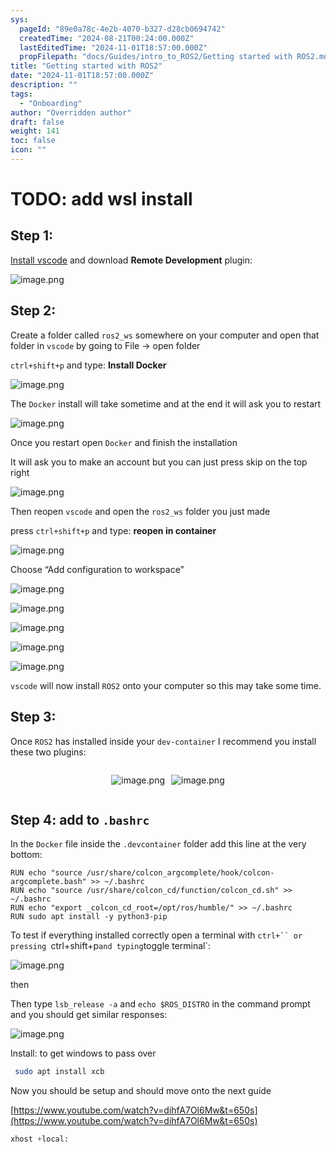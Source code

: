 ```yaml
---
sys:
  pageId: "89e0a78c-4e2b-4070-b327-d28cb0694742"
  createdTime: "2024-08-21T00:24:00.000Z"
  lastEditedTime: "2024-11-01T18:57:00.000Z"
  propFilepath: "docs/Guides/intro_to_ROS2/Getting started with ROS2.md"
title: "Getting started with ROS2"
date: "2024-11-01T18:57:00.000Z"
description: ""
tags:
  - "Onboarding"
author: "Overridden author"
draft: false
weight: 141
toc: false
icon: ""
---
```


# TODO: add wsl install

## Step 1:

[Install vscode](https://code.visualstudio.com/download) and download **Remote Development** plugin:

![image.png](https://prod-files-secure.s3.us-west-2.amazonaws.com/d518164a-d88e-44d1-a4ee-3adb3bd8bce0/efb52993-1881-4a40-b95e-6f020334f022/image.png?X-Amz-Algorithm=AWS4-HMAC-SHA256&X-Amz-Content-Sha256=UNSIGNED-PAYLOAD&X-Amz-Credential=ASIAZI2LB46642H2FXRY%2F20250318%2Fus-west-2%2Fs3%2Faws4_request&X-Amz-Date=20250318T150901Z&X-Amz-Expires=3600&X-Amz-Security-Token=IQoJb3JpZ2luX2VjEAcaCXVzLXdlc3QtMiJIMEYCIQCDVA00yGvkgovLdqvZrgFg%2BltlTsh6cA1vtYlgNx6TnQIhAJ4jvMSysFZpn3gSYc05gRs8IaD32D%2FMyla%2Fl4A0Dvl7Kv8DCGAQABoMNjM3NDIzMTgzODA1Igw%2FwSRlZ%2BW9RJZ2YbMq3AMK5gfY27SAKGN6B11HGYX2%2BzZrFfljaA2fmH6eUGinUKZwqlISiUCpDxXmFvnlun5yHGM7nUfp8cF4SC9DEl11nPe0YWrbY4AtAryH%2FQFxSSHHXDxKNx28MHsTLKvYiMOiFxz%2B%2BcepBFpep24n%2FbUpmfRZj4bl8YyAbzgJTSh%2BuOIjjNGTtuGSWJ4znYiJEMtyqzrgG4wxef5ONlSfqGkwjRl5mGI5M9Mg%2BhTN4%2B4RbUN7ENSaCk6yvyLiOUQekdIAeHtEKrx8nCe0VWLntzWP8QQgBkZbAW4B1UhIWUBWhIJLoZOwIGKqYLut1kdiS3Qsw3k5CqYuz1ubI2MKIBneGWZMwVyDwSkVwVrqrRZm4OOwb0rVdfbaaR17nfXqbSFY%2BidpjmRKxFfGp7O4kkxo5B%2FZvEaJCgnffcmpunwVdSt3QTXW5C70DUMOt7Ue7PeBzUh3KxlxYuNupOSw8JPvxJX6JA4IiYleVoyfhQe3bYZSeRWEHtVIVaN7%2FTQ%2FXncBRbUezdyxVBVfYXYCew0Rp5a%2BbcyILARMaV5J2M2LvXpJ3si9eEucQ%2BuP3jnQe4ZF6vOkHBulF%2Bx8K3D%2FI2dZjQ%2FPfVHgCvxmUJ8nL89OmZzYv2Fg1qBMUvITKDD2lOa%2BBjqkATvk3bo8RkxS4mqdTMVkd9d%2F29witkoNqcQFI1qWBaxlJt3rM1HQZPKCbDfCHqvGUniRSd1xZQQVOPNTnB88GLpFM0ju6NzV2en5wyc8JejZQse1HW7JaXRsCVxuO4m4RfDj2C72Hpqf9talgoZUBiGuuShPzA83rsd3TB1Q3e08EKVbouWqFl%2F%2F2XdrGYsmn%2BJ%2FagpwuiCGZkjXOygJWsO%2Bvr4w&X-Amz-Signature=2ec69a7987a068387057a65205b9c8ed0e71afa62351600780add6a5bdb42847&X-Amz-SignedHeaders=host&x-id=GetObject)

## Step 2:

Create a folder called `ros2_ws` somewhere on your computer and open that folder in `vscode` by going to File → open folder 

`ctrl+shift+p` and type: **Install Docker**

![image.png](https://prod-files-secure.s3.us-west-2.amazonaws.com/d518164a-d88e-44d1-a4ee-3adb3bd8bce0/2269dc0e-1cd5-47ff-bceb-c04ad9b2eab0/image.png?X-Amz-Algorithm=AWS4-HMAC-SHA256&X-Amz-Content-Sha256=UNSIGNED-PAYLOAD&X-Amz-Credential=ASIAZI2LB46642H2FXRY%2F20250318%2Fus-west-2%2Fs3%2Faws4_request&X-Amz-Date=20250318T150901Z&X-Amz-Expires=3600&X-Amz-Security-Token=IQoJb3JpZ2luX2VjEAcaCXVzLXdlc3QtMiJIMEYCIQCDVA00yGvkgovLdqvZrgFg%2BltlTsh6cA1vtYlgNx6TnQIhAJ4jvMSysFZpn3gSYc05gRs8IaD32D%2FMyla%2Fl4A0Dvl7Kv8DCGAQABoMNjM3NDIzMTgzODA1Igw%2FwSRlZ%2BW9RJZ2YbMq3AMK5gfY27SAKGN6B11HGYX2%2BzZrFfljaA2fmH6eUGinUKZwqlISiUCpDxXmFvnlun5yHGM7nUfp8cF4SC9DEl11nPe0YWrbY4AtAryH%2FQFxSSHHXDxKNx28MHsTLKvYiMOiFxz%2B%2BcepBFpep24n%2FbUpmfRZj4bl8YyAbzgJTSh%2BuOIjjNGTtuGSWJ4znYiJEMtyqzrgG4wxef5ONlSfqGkwjRl5mGI5M9Mg%2BhTN4%2B4RbUN7ENSaCk6yvyLiOUQekdIAeHtEKrx8nCe0VWLntzWP8QQgBkZbAW4B1UhIWUBWhIJLoZOwIGKqYLut1kdiS3Qsw3k5CqYuz1ubI2MKIBneGWZMwVyDwSkVwVrqrRZm4OOwb0rVdfbaaR17nfXqbSFY%2BidpjmRKxFfGp7O4kkxo5B%2FZvEaJCgnffcmpunwVdSt3QTXW5C70DUMOt7Ue7PeBzUh3KxlxYuNupOSw8JPvxJX6JA4IiYleVoyfhQe3bYZSeRWEHtVIVaN7%2FTQ%2FXncBRbUezdyxVBVfYXYCew0Rp5a%2BbcyILARMaV5J2M2LvXpJ3si9eEucQ%2BuP3jnQe4ZF6vOkHBulF%2Bx8K3D%2FI2dZjQ%2FPfVHgCvxmUJ8nL89OmZzYv2Fg1qBMUvITKDD2lOa%2BBjqkATvk3bo8RkxS4mqdTMVkd9d%2F29witkoNqcQFI1qWBaxlJt3rM1HQZPKCbDfCHqvGUniRSd1xZQQVOPNTnB88GLpFM0ju6NzV2en5wyc8JejZQse1HW7JaXRsCVxuO4m4RfDj2C72Hpqf9talgoZUBiGuuShPzA83rsd3TB1Q3e08EKVbouWqFl%2F%2F2XdrGYsmn%2BJ%2FagpwuiCGZkjXOygJWsO%2Bvr4w&X-Amz-Signature=f5ec8af13ce5d50bcbaa143244184a2a7e3fbfe8e6627713216b5dfbe53cc2c0&X-Amz-SignedHeaders=host&x-id=GetObject)

The `Docker` install will take sometime and at the end it will ask you to restart

![image.png](https://prod-files-secure.s3.us-west-2.amazonaws.com/d518164a-d88e-44d1-a4ee-3adb3bd8bce0/ed233f78-be33-4b1f-b89c-9c346c0e961e/image.png?X-Amz-Algorithm=AWS4-HMAC-SHA256&X-Amz-Content-Sha256=UNSIGNED-PAYLOAD&X-Amz-Credential=ASIAZI2LB46642H2FXRY%2F20250318%2Fus-west-2%2Fs3%2Faws4_request&X-Amz-Date=20250318T150901Z&X-Amz-Expires=3600&X-Amz-Security-Token=IQoJb3JpZ2luX2VjEAcaCXVzLXdlc3QtMiJIMEYCIQCDVA00yGvkgovLdqvZrgFg%2BltlTsh6cA1vtYlgNx6TnQIhAJ4jvMSysFZpn3gSYc05gRs8IaD32D%2FMyla%2Fl4A0Dvl7Kv8DCGAQABoMNjM3NDIzMTgzODA1Igw%2FwSRlZ%2BW9RJZ2YbMq3AMK5gfY27SAKGN6B11HGYX2%2BzZrFfljaA2fmH6eUGinUKZwqlISiUCpDxXmFvnlun5yHGM7nUfp8cF4SC9DEl11nPe0YWrbY4AtAryH%2FQFxSSHHXDxKNx28MHsTLKvYiMOiFxz%2B%2BcepBFpep24n%2FbUpmfRZj4bl8YyAbzgJTSh%2BuOIjjNGTtuGSWJ4znYiJEMtyqzrgG4wxef5ONlSfqGkwjRl5mGI5M9Mg%2BhTN4%2B4RbUN7ENSaCk6yvyLiOUQekdIAeHtEKrx8nCe0VWLntzWP8QQgBkZbAW4B1UhIWUBWhIJLoZOwIGKqYLut1kdiS3Qsw3k5CqYuz1ubI2MKIBneGWZMwVyDwSkVwVrqrRZm4OOwb0rVdfbaaR17nfXqbSFY%2BidpjmRKxFfGp7O4kkxo5B%2FZvEaJCgnffcmpunwVdSt3QTXW5C70DUMOt7Ue7PeBzUh3KxlxYuNupOSw8JPvxJX6JA4IiYleVoyfhQe3bYZSeRWEHtVIVaN7%2FTQ%2FXncBRbUezdyxVBVfYXYCew0Rp5a%2BbcyILARMaV5J2M2LvXpJ3si9eEucQ%2BuP3jnQe4ZF6vOkHBulF%2Bx8K3D%2FI2dZjQ%2FPfVHgCvxmUJ8nL89OmZzYv2Fg1qBMUvITKDD2lOa%2BBjqkATvk3bo8RkxS4mqdTMVkd9d%2F29witkoNqcQFI1qWBaxlJt3rM1HQZPKCbDfCHqvGUniRSd1xZQQVOPNTnB88GLpFM0ju6NzV2en5wyc8JejZQse1HW7JaXRsCVxuO4m4RfDj2C72Hpqf9talgoZUBiGuuShPzA83rsd3TB1Q3e08EKVbouWqFl%2F%2F2XdrGYsmn%2BJ%2FagpwuiCGZkjXOygJWsO%2Bvr4w&X-Amz-Signature=d14e41f45244e5a7b75de609ac8e6191051b42448fd451be7af4556304ea8882&X-Amz-SignedHeaders=host&x-id=GetObject)

Once you restart open `Docker` and finish the installation

It will ask you to make an account but you can just press skip on the top right

![image.png](https://prod-files-secure.s3.us-west-2.amazonaws.com/d518164a-d88e-44d1-a4ee-3adb3bd8bce0/21010ad9-1659-4fd9-9f59-9932a09b2a3d/image.png?X-Amz-Algorithm=AWS4-HMAC-SHA256&X-Amz-Content-Sha256=UNSIGNED-PAYLOAD&X-Amz-Credential=ASIAZI2LB46642H2FXRY%2F20250318%2Fus-west-2%2Fs3%2Faws4_request&X-Amz-Date=20250318T150901Z&X-Amz-Expires=3600&X-Amz-Security-Token=IQoJb3JpZ2luX2VjEAcaCXVzLXdlc3QtMiJIMEYCIQCDVA00yGvkgovLdqvZrgFg%2BltlTsh6cA1vtYlgNx6TnQIhAJ4jvMSysFZpn3gSYc05gRs8IaD32D%2FMyla%2Fl4A0Dvl7Kv8DCGAQABoMNjM3NDIzMTgzODA1Igw%2FwSRlZ%2BW9RJZ2YbMq3AMK5gfY27SAKGN6B11HGYX2%2BzZrFfljaA2fmH6eUGinUKZwqlISiUCpDxXmFvnlun5yHGM7nUfp8cF4SC9DEl11nPe0YWrbY4AtAryH%2FQFxSSHHXDxKNx28MHsTLKvYiMOiFxz%2B%2BcepBFpep24n%2FbUpmfRZj4bl8YyAbzgJTSh%2BuOIjjNGTtuGSWJ4znYiJEMtyqzrgG4wxef5ONlSfqGkwjRl5mGI5M9Mg%2BhTN4%2B4RbUN7ENSaCk6yvyLiOUQekdIAeHtEKrx8nCe0VWLntzWP8QQgBkZbAW4B1UhIWUBWhIJLoZOwIGKqYLut1kdiS3Qsw3k5CqYuz1ubI2MKIBneGWZMwVyDwSkVwVrqrRZm4OOwb0rVdfbaaR17nfXqbSFY%2BidpjmRKxFfGp7O4kkxo5B%2FZvEaJCgnffcmpunwVdSt3QTXW5C70DUMOt7Ue7PeBzUh3KxlxYuNupOSw8JPvxJX6JA4IiYleVoyfhQe3bYZSeRWEHtVIVaN7%2FTQ%2FXncBRbUezdyxVBVfYXYCew0Rp5a%2BbcyILARMaV5J2M2LvXpJ3si9eEucQ%2BuP3jnQe4ZF6vOkHBulF%2Bx8K3D%2FI2dZjQ%2FPfVHgCvxmUJ8nL89OmZzYv2Fg1qBMUvITKDD2lOa%2BBjqkATvk3bo8RkxS4mqdTMVkd9d%2F29witkoNqcQFI1qWBaxlJt3rM1HQZPKCbDfCHqvGUniRSd1xZQQVOPNTnB88GLpFM0ju6NzV2en5wyc8JejZQse1HW7JaXRsCVxuO4m4RfDj2C72Hpqf9talgoZUBiGuuShPzA83rsd3TB1Q3e08EKVbouWqFl%2F%2F2XdrGYsmn%2BJ%2FagpwuiCGZkjXOygJWsO%2Bvr4w&X-Amz-Signature=94954ced82f0a483cae0a9b99e3960c3f1b59899f2105c62da660e658176e1ff&X-Amz-SignedHeaders=host&x-id=GetObject)

Then reopen `vscode` and open the `ros2_ws` folder you just made

press `ctrl+shift+p` and type: **reopen in container**

![image.png](https://prod-files-secure.s3.us-west-2.amazonaws.com/d518164a-d88e-44d1-a4ee-3adb3bd8bce0/4e93b8c2-41ad-488c-8095-c74205196118/image.png?X-Amz-Algorithm=AWS4-HMAC-SHA256&X-Amz-Content-Sha256=UNSIGNED-PAYLOAD&X-Amz-Credential=ASIAZI2LB46642H2FXRY%2F20250318%2Fus-west-2%2Fs3%2Faws4_request&X-Amz-Date=20250318T150901Z&X-Amz-Expires=3600&X-Amz-Security-Token=IQoJb3JpZ2luX2VjEAcaCXVzLXdlc3QtMiJIMEYCIQCDVA00yGvkgovLdqvZrgFg%2BltlTsh6cA1vtYlgNx6TnQIhAJ4jvMSysFZpn3gSYc05gRs8IaD32D%2FMyla%2Fl4A0Dvl7Kv8DCGAQABoMNjM3NDIzMTgzODA1Igw%2FwSRlZ%2BW9RJZ2YbMq3AMK5gfY27SAKGN6B11HGYX2%2BzZrFfljaA2fmH6eUGinUKZwqlISiUCpDxXmFvnlun5yHGM7nUfp8cF4SC9DEl11nPe0YWrbY4AtAryH%2FQFxSSHHXDxKNx28MHsTLKvYiMOiFxz%2B%2BcepBFpep24n%2FbUpmfRZj4bl8YyAbzgJTSh%2BuOIjjNGTtuGSWJ4znYiJEMtyqzrgG4wxef5ONlSfqGkwjRl5mGI5M9Mg%2BhTN4%2B4RbUN7ENSaCk6yvyLiOUQekdIAeHtEKrx8nCe0VWLntzWP8QQgBkZbAW4B1UhIWUBWhIJLoZOwIGKqYLut1kdiS3Qsw3k5CqYuz1ubI2MKIBneGWZMwVyDwSkVwVrqrRZm4OOwb0rVdfbaaR17nfXqbSFY%2BidpjmRKxFfGp7O4kkxo5B%2FZvEaJCgnffcmpunwVdSt3QTXW5C70DUMOt7Ue7PeBzUh3KxlxYuNupOSw8JPvxJX6JA4IiYleVoyfhQe3bYZSeRWEHtVIVaN7%2FTQ%2FXncBRbUezdyxVBVfYXYCew0Rp5a%2BbcyILARMaV5J2M2LvXpJ3si9eEucQ%2BuP3jnQe4ZF6vOkHBulF%2Bx8K3D%2FI2dZjQ%2FPfVHgCvxmUJ8nL89OmZzYv2Fg1qBMUvITKDD2lOa%2BBjqkATvk3bo8RkxS4mqdTMVkd9d%2F29witkoNqcQFI1qWBaxlJt3rM1HQZPKCbDfCHqvGUniRSd1xZQQVOPNTnB88GLpFM0ju6NzV2en5wyc8JejZQse1HW7JaXRsCVxuO4m4RfDj2C72Hpqf9talgoZUBiGuuShPzA83rsd3TB1Q3e08EKVbouWqFl%2F%2F2XdrGYsmn%2BJ%2FagpwuiCGZkjXOygJWsO%2Bvr4w&X-Amz-Signature=1c616e7811e60e66f49d7907629e1d16ebe5d46f7d2559e27dc31d7120eb3295&X-Amz-SignedHeaders=host&x-id=GetObject)

Choose “Add configuration to workspace”

![image.png](https://prod-files-secure.s3.us-west-2.amazonaws.com/d518164a-d88e-44d1-a4ee-3adb3bd8bce0/9560b282-5060-4989-ba37-97e7b2c22476/image.png?X-Amz-Algorithm=AWS4-HMAC-SHA256&X-Amz-Content-Sha256=UNSIGNED-PAYLOAD&X-Amz-Credential=ASIAZI2LB46642H2FXRY%2F20250318%2Fus-west-2%2Fs3%2Faws4_request&X-Amz-Date=20250318T150901Z&X-Amz-Expires=3600&X-Amz-Security-Token=IQoJb3JpZ2luX2VjEAcaCXVzLXdlc3QtMiJIMEYCIQCDVA00yGvkgovLdqvZrgFg%2BltlTsh6cA1vtYlgNx6TnQIhAJ4jvMSysFZpn3gSYc05gRs8IaD32D%2FMyla%2Fl4A0Dvl7Kv8DCGAQABoMNjM3NDIzMTgzODA1Igw%2FwSRlZ%2BW9RJZ2YbMq3AMK5gfY27SAKGN6B11HGYX2%2BzZrFfljaA2fmH6eUGinUKZwqlISiUCpDxXmFvnlun5yHGM7nUfp8cF4SC9DEl11nPe0YWrbY4AtAryH%2FQFxSSHHXDxKNx28MHsTLKvYiMOiFxz%2B%2BcepBFpep24n%2FbUpmfRZj4bl8YyAbzgJTSh%2BuOIjjNGTtuGSWJ4znYiJEMtyqzrgG4wxef5ONlSfqGkwjRl5mGI5M9Mg%2BhTN4%2B4RbUN7ENSaCk6yvyLiOUQekdIAeHtEKrx8nCe0VWLntzWP8QQgBkZbAW4B1UhIWUBWhIJLoZOwIGKqYLut1kdiS3Qsw3k5CqYuz1ubI2MKIBneGWZMwVyDwSkVwVrqrRZm4OOwb0rVdfbaaR17nfXqbSFY%2BidpjmRKxFfGp7O4kkxo5B%2FZvEaJCgnffcmpunwVdSt3QTXW5C70DUMOt7Ue7PeBzUh3KxlxYuNupOSw8JPvxJX6JA4IiYleVoyfhQe3bYZSeRWEHtVIVaN7%2FTQ%2FXncBRbUezdyxVBVfYXYCew0Rp5a%2BbcyILARMaV5J2M2LvXpJ3si9eEucQ%2BuP3jnQe4ZF6vOkHBulF%2Bx8K3D%2FI2dZjQ%2FPfVHgCvxmUJ8nL89OmZzYv2Fg1qBMUvITKDD2lOa%2BBjqkATvk3bo8RkxS4mqdTMVkd9d%2F29witkoNqcQFI1qWBaxlJt3rM1HQZPKCbDfCHqvGUniRSd1xZQQVOPNTnB88GLpFM0ju6NzV2en5wyc8JejZQse1HW7JaXRsCVxuO4m4RfDj2C72Hpqf9talgoZUBiGuuShPzA83rsd3TB1Q3e08EKVbouWqFl%2F%2F2XdrGYsmn%2BJ%2FagpwuiCGZkjXOygJWsO%2Bvr4w&X-Amz-Signature=41d84dc61ae5e8285fe5563630aefbe914f423174874feed87d4d2be0a013549&X-Amz-SignedHeaders=host&x-id=GetObject)

![image.png](https://prod-files-secure.s3.us-west-2.amazonaws.com/d518164a-d88e-44d1-a4ee-3adb3bd8bce0/2ee63f81-886b-48e8-a553-dc6e5eac99e4/image.png?X-Amz-Algorithm=AWS4-HMAC-SHA256&X-Amz-Content-Sha256=UNSIGNED-PAYLOAD&X-Amz-Credential=ASIAZI2LB46642H2FXRY%2F20250318%2Fus-west-2%2Fs3%2Faws4_request&X-Amz-Date=20250318T150901Z&X-Amz-Expires=3600&X-Amz-Security-Token=IQoJb3JpZ2luX2VjEAcaCXVzLXdlc3QtMiJIMEYCIQCDVA00yGvkgovLdqvZrgFg%2BltlTsh6cA1vtYlgNx6TnQIhAJ4jvMSysFZpn3gSYc05gRs8IaD32D%2FMyla%2Fl4A0Dvl7Kv8DCGAQABoMNjM3NDIzMTgzODA1Igw%2FwSRlZ%2BW9RJZ2YbMq3AMK5gfY27SAKGN6B11HGYX2%2BzZrFfljaA2fmH6eUGinUKZwqlISiUCpDxXmFvnlun5yHGM7nUfp8cF4SC9DEl11nPe0YWrbY4AtAryH%2FQFxSSHHXDxKNx28MHsTLKvYiMOiFxz%2B%2BcepBFpep24n%2FbUpmfRZj4bl8YyAbzgJTSh%2BuOIjjNGTtuGSWJ4znYiJEMtyqzrgG4wxef5ONlSfqGkwjRl5mGI5M9Mg%2BhTN4%2B4RbUN7ENSaCk6yvyLiOUQekdIAeHtEKrx8nCe0VWLntzWP8QQgBkZbAW4B1UhIWUBWhIJLoZOwIGKqYLut1kdiS3Qsw3k5CqYuz1ubI2MKIBneGWZMwVyDwSkVwVrqrRZm4OOwb0rVdfbaaR17nfXqbSFY%2BidpjmRKxFfGp7O4kkxo5B%2FZvEaJCgnffcmpunwVdSt3QTXW5C70DUMOt7Ue7PeBzUh3KxlxYuNupOSw8JPvxJX6JA4IiYleVoyfhQe3bYZSeRWEHtVIVaN7%2FTQ%2FXncBRbUezdyxVBVfYXYCew0Rp5a%2BbcyILARMaV5J2M2LvXpJ3si9eEucQ%2BuP3jnQe4ZF6vOkHBulF%2Bx8K3D%2FI2dZjQ%2FPfVHgCvxmUJ8nL89OmZzYv2Fg1qBMUvITKDD2lOa%2BBjqkATvk3bo8RkxS4mqdTMVkd9d%2F29witkoNqcQFI1qWBaxlJt3rM1HQZPKCbDfCHqvGUniRSd1xZQQVOPNTnB88GLpFM0ju6NzV2en5wyc8JejZQse1HW7JaXRsCVxuO4m4RfDj2C72Hpqf9talgoZUBiGuuShPzA83rsd3TB1Q3e08EKVbouWqFl%2F%2F2XdrGYsmn%2BJ%2FagpwuiCGZkjXOygJWsO%2Bvr4w&X-Amz-Signature=6c6396f14d9d1972326f1ba4cabe8768ba281d6dd9723c88dc28104e3912c442&X-Amz-SignedHeaders=host&x-id=GetObject)

![image.png](https://prod-files-secure.s3.us-west-2.amazonaws.com/d518164a-d88e-44d1-a4ee-3adb3bd8bce0/ae1580b2-b048-407e-aed9-b584224a7a04/image.png?X-Amz-Algorithm=AWS4-HMAC-SHA256&X-Amz-Content-Sha256=UNSIGNED-PAYLOAD&X-Amz-Credential=ASIAZI2LB46642H2FXRY%2F20250318%2Fus-west-2%2Fs3%2Faws4_request&X-Amz-Date=20250318T150901Z&X-Amz-Expires=3600&X-Amz-Security-Token=IQoJb3JpZ2luX2VjEAcaCXVzLXdlc3QtMiJIMEYCIQCDVA00yGvkgovLdqvZrgFg%2BltlTsh6cA1vtYlgNx6TnQIhAJ4jvMSysFZpn3gSYc05gRs8IaD32D%2FMyla%2Fl4A0Dvl7Kv8DCGAQABoMNjM3NDIzMTgzODA1Igw%2FwSRlZ%2BW9RJZ2YbMq3AMK5gfY27SAKGN6B11HGYX2%2BzZrFfljaA2fmH6eUGinUKZwqlISiUCpDxXmFvnlun5yHGM7nUfp8cF4SC9DEl11nPe0YWrbY4AtAryH%2FQFxSSHHXDxKNx28MHsTLKvYiMOiFxz%2B%2BcepBFpep24n%2FbUpmfRZj4bl8YyAbzgJTSh%2BuOIjjNGTtuGSWJ4znYiJEMtyqzrgG4wxef5ONlSfqGkwjRl5mGI5M9Mg%2BhTN4%2B4RbUN7ENSaCk6yvyLiOUQekdIAeHtEKrx8nCe0VWLntzWP8QQgBkZbAW4B1UhIWUBWhIJLoZOwIGKqYLut1kdiS3Qsw3k5CqYuz1ubI2MKIBneGWZMwVyDwSkVwVrqrRZm4OOwb0rVdfbaaR17nfXqbSFY%2BidpjmRKxFfGp7O4kkxo5B%2FZvEaJCgnffcmpunwVdSt3QTXW5C70DUMOt7Ue7PeBzUh3KxlxYuNupOSw8JPvxJX6JA4IiYleVoyfhQe3bYZSeRWEHtVIVaN7%2FTQ%2FXncBRbUezdyxVBVfYXYCew0Rp5a%2BbcyILARMaV5J2M2LvXpJ3si9eEucQ%2BuP3jnQe4ZF6vOkHBulF%2Bx8K3D%2FI2dZjQ%2FPfVHgCvxmUJ8nL89OmZzYv2Fg1qBMUvITKDD2lOa%2BBjqkATvk3bo8RkxS4mqdTMVkd9d%2F29witkoNqcQFI1qWBaxlJt3rM1HQZPKCbDfCHqvGUniRSd1xZQQVOPNTnB88GLpFM0ju6NzV2en5wyc8JejZQse1HW7JaXRsCVxuO4m4RfDj2C72Hpqf9talgoZUBiGuuShPzA83rsd3TB1Q3e08EKVbouWqFl%2F%2F2XdrGYsmn%2BJ%2FagpwuiCGZkjXOygJWsO%2Bvr4w&X-Amz-Signature=daa54ffa1b81385f433b6f758839943e291dfab86ccf4cdebd4ea957aa6ccb78&X-Amz-SignedHeaders=host&x-id=GetObject)

![image.png](https://prod-files-secure.s3.us-west-2.amazonaws.com/d518164a-d88e-44d1-a4ee-3adb3bd8bce0/53255b28-f75e-430f-b9e3-c0ac8577e42b/image.png?X-Amz-Algorithm=AWS4-HMAC-SHA256&X-Amz-Content-Sha256=UNSIGNED-PAYLOAD&X-Amz-Credential=ASIAZI2LB46642H2FXRY%2F20250318%2Fus-west-2%2Fs3%2Faws4_request&X-Amz-Date=20250318T150901Z&X-Amz-Expires=3600&X-Amz-Security-Token=IQoJb3JpZ2luX2VjEAcaCXVzLXdlc3QtMiJIMEYCIQCDVA00yGvkgovLdqvZrgFg%2BltlTsh6cA1vtYlgNx6TnQIhAJ4jvMSysFZpn3gSYc05gRs8IaD32D%2FMyla%2Fl4A0Dvl7Kv8DCGAQABoMNjM3NDIzMTgzODA1Igw%2FwSRlZ%2BW9RJZ2YbMq3AMK5gfY27SAKGN6B11HGYX2%2BzZrFfljaA2fmH6eUGinUKZwqlISiUCpDxXmFvnlun5yHGM7nUfp8cF4SC9DEl11nPe0YWrbY4AtAryH%2FQFxSSHHXDxKNx28MHsTLKvYiMOiFxz%2B%2BcepBFpep24n%2FbUpmfRZj4bl8YyAbzgJTSh%2BuOIjjNGTtuGSWJ4znYiJEMtyqzrgG4wxef5ONlSfqGkwjRl5mGI5M9Mg%2BhTN4%2B4RbUN7ENSaCk6yvyLiOUQekdIAeHtEKrx8nCe0VWLntzWP8QQgBkZbAW4B1UhIWUBWhIJLoZOwIGKqYLut1kdiS3Qsw3k5CqYuz1ubI2MKIBneGWZMwVyDwSkVwVrqrRZm4OOwb0rVdfbaaR17nfXqbSFY%2BidpjmRKxFfGp7O4kkxo5B%2FZvEaJCgnffcmpunwVdSt3QTXW5C70DUMOt7Ue7PeBzUh3KxlxYuNupOSw8JPvxJX6JA4IiYleVoyfhQe3bYZSeRWEHtVIVaN7%2FTQ%2FXncBRbUezdyxVBVfYXYCew0Rp5a%2BbcyILARMaV5J2M2LvXpJ3si9eEucQ%2BuP3jnQe4ZF6vOkHBulF%2Bx8K3D%2FI2dZjQ%2FPfVHgCvxmUJ8nL89OmZzYv2Fg1qBMUvITKDD2lOa%2BBjqkATvk3bo8RkxS4mqdTMVkd9d%2F29witkoNqcQFI1qWBaxlJt3rM1HQZPKCbDfCHqvGUniRSd1xZQQVOPNTnB88GLpFM0ju6NzV2en5wyc8JejZQse1HW7JaXRsCVxuO4m4RfDj2C72Hpqf9talgoZUBiGuuShPzA83rsd3TB1Q3e08EKVbouWqFl%2F%2F2XdrGYsmn%2BJ%2FagpwuiCGZkjXOygJWsO%2Bvr4w&X-Amz-Signature=2c04548c152ad25c7a230c40e53daea03908f18cb36e1f6a0a0e7db127c1bfad&X-Amz-SignedHeaders=host&x-id=GetObject)

![image.png](https://prod-files-secure.s3.us-west-2.amazonaws.com/d518164a-d88e-44d1-a4ee-3adb3bd8bce0/7c562767-5af9-4ffb-97d1-327bcdf4ee00/image.png?X-Amz-Algorithm=AWS4-HMAC-SHA256&X-Amz-Content-Sha256=UNSIGNED-PAYLOAD&X-Amz-Credential=ASIAZI2LB46642H2FXRY%2F20250318%2Fus-west-2%2Fs3%2Faws4_request&X-Amz-Date=20250318T150901Z&X-Amz-Expires=3600&X-Amz-Security-Token=IQoJb3JpZ2luX2VjEAcaCXVzLXdlc3QtMiJIMEYCIQCDVA00yGvkgovLdqvZrgFg%2BltlTsh6cA1vtYlgNx6TnQIhAJ4jvMSysFZpn3gSYc05gRs8IaD32D%2FMyla%2Fl4A0Dvl7Kv8DCGAQABoMNjM3NDIzMTgzODA1Igw%2FwSRlZ%2BW9RJZ2YbMq3AMK5gfY27SAKGN6B11HGYX2%2BzZrFfljaA2fmH6eUGinUKZwqlISiUCpDxXmFvnlun5yHGM7nUfp8cF4SC9DEl11nPe0YWrbY4AtAryH%2FQFxSSHHXDxKNx28MHsTLKvYiMOiFxz%2B%2BcepBFpep24n%2FbUpmfRZj4bl8YyAbzgJTSh%2BuOIjjNGTtuGSWJ4znYiJEMtyqzrgG4wxef5ONlSfqGkwjRl5mGI5M9Mg%2BhTN4%2B4RbUN7ENSaCk6yvyLiOUQekdIAeHtEKrx8nCe0VWLntzWP8QQgBkZbAW4B1UhIWUBWhIJLoZOwIGKqYLut1kdiS3Qsw3k5CqYuz1ubI2MKIBneGWZMwVyDwSkVwVrqrRZm4OOwb0rVdfbaaR17nfXqbSFY%2BidpjmRKxFfGp7O4kkxo5B%2FZvEaJCgnffcmpunwVdSt3QTXW5C70DUMOt7Ue7PeBzUh3KxlxYuNupOSw8JPvxJX6JA4IiYleVoyfhQe3bYZSeRWEHtVIVaN7%2FTQ%2FXncBRbUezdyxVBVfYXYCew0Rp5a%2BbcyILARMaV5J2M2LvXpJ3si9eEucQ%2BuP3jnQe4ZF6vOkHBulF%2Bx8K3D%2FI2dZjQ%2FPfVHgCvxmUJ8nL89OmZzYv2Fg1qBMUvITKDD2lOa%2BBjqkATvk3bo8RkxS4mqdTMVkd9d%2F29witkoNqcQFI1qWBaxlJt3rM1HQZPKCbDfCHqvGUniRSd1xZQQVOPNTnB88GLpFM0ju6NzV2en5wyc8JejZQse1HW7JaXRsCVxuO4m4RfDj2C72Hpqf9talgoZUBiGuuShPzA83rsd3TB1Q3e08EKVbouWqFl%2F%2F2XdrGYsmn%2BJ%2FagpwuiCGZkjXOygJWsO%2Bvr4w&X-Amz-Signature=af3ea6f585ff7e628c841eaa9420be293da8210b8127b277e5cb2f1f84ecf975&X-Amz-SignedHeaders=host&x-id=GetObject)

`vscode` will now install `ROS2` onto your computer so this may take some time.

## Step 3:

Once `ROS2` has installed inside your `dev-container` I recommend you install these two plugins:

<div style="display: flex;flex-direction: row; column-gap:10px; max-width: 630px;justify-content: center;">
<div>

![image.png](https://prod-files-secure.s3.us-west-2.amazonaws.com/d518164a-d88e-44d1-a4ee-3adb3bd8bce0/3fc3d550-5a54-4ba1-ba6b-faa01cdb7369/image.png?X-Amz-Algorithm=AWS4-HMAC-SHA256&X-Amz-Content-Sha256=UNSIGNED-PAYLOAD&X-Amz-Credential=ASIAZI2LB46634GY42NY%2F20250318%2Fus-west-2%2Fs3%2Faws4_request&X-Amz-Date=20250318T150903Z&X-Amz-Expires=3600&X-Amz-Security-Token=IQoJb3JpZ2luX2VjEAcaCXVzLXdlc3QtMiJHMEUCIQCL1PoCjMZ9q1pYYT4OSmz%2ByZGpl6dpS%2FTFa6x2A82OqwIgLCWILWypsXKqvM1f77ORZiBeaapd6UzIfsXJ0MaEp18q%2FwMIYBAAGgw2Mzc0MjMxODM4MDUiDMEI3J4FnsD7ed9JKCrcA2Z5%2B7B8Ye0HYeaAsSCMzhmTA3AJAdAKrRk2wGzbS7Lm%2F%2BQAuPieFXPat8zB%2B5%2BFpmqSc5oFkdiJMUZ0a7PwKbMvXqzhZKUkk20RbH2CWSWL8Xk5IAAFkh%2Bg9YpZyw%2FJ8CCIhg%2FVwJKhNOHMeUlRonXnHq0S8bbcgOe2LTmoZKpOv29Q6D2SGfZ2rg0fYnSjXwLUqmoFGE8UlZxu9XVLGyHUzvoKTnd1MupVs5ikeZ8fuyc4QpRkOMBRkAhzgObOWgJSsa3NJJd0V%2BP3m3sA6PaOA%2BK77%2FaoZ%2BzcmXDi04pZGFTppM5S6X%2FF4FC9bnbZ2nFG4XcrjZjl11BqYV%2F1KlEp7ZiGPoW%2Foo35D9e9NR8%2Bj03auDaoe7P3aHIcw63VEOFHL2oGtfRffgeuTxwTBXN391AithVXfjVft5ignNdlHsGSd99HwG%2BUxjlL8bptndQH2k2u4JUAb28I2LamzJm8TI5%2FVEFpJk1r%2FkDEWQY0d%2FqwmXDN899zyhOhU4OuUm%2BExL%2Bi3G7j4Cn6diCvsllC0paeMyQfQ5%2BTEE6ZvP43BKDU6hwch5Xi2P03yu9O5Y7VC5eyJVLRQ8UrQ277sCMR6KdEve5fJguV1wvFr1XJ%2FzixAvdktgmAAigFMJGV5r4GOqUBIWTRA0aZxZlDehPdV9Azim4DAq2f68eRiMV70pU5eocZwqfgbmXeOqb2LWVhu%2FOJy9COfVtGeZkFOamrQ2lLKctDEiFjY4FXF%2B6W1jc%2Bm0Zlq7%2FltR2eXs5ShNJ%2BbbjEBCRooAqhj%2By913BW%2BvfQe0h6utueaJcxccMndIPT4Zqjr%2FnlQ8zKe8vJb3vuhKXFx%2FnezAoSE%2FzOI0MCpmxwcJT9oD2O&X-Amz-Signature=cdeab113a0c17d7dd08798431212fa32daf525f9b7e9ed9f75a21ab0a7dc5e1f&X-Amz-SignedHeaders=host&x-id=GetObject)

</div>
<div>

![image.png](https://prod-files-secure.s3.us-west-2.amazonaws.com/d518164a-d88e-44d1-a4ee-3adb3bd8bce0/d994cc66-13c2-4093-a5a3-f84cf4601a82/image.png?X-Amz-Algorithm=AWS4-HMAC-SHA256&X-Amz-Content-Sha256=UNSIGNED-PAYLOAD&X-Amz-Credential=ASIAZI2LB46636HLZKK7%2F20250318%2Fus-west-2%2Fs3%2Faws4_request&X-Amz-Date=20250318T150904Z&X-Amz-Expires=3600&X-Amz-Security-Token=IQoJb3JpZ2luX2VjEAcaCXVzLXdlc3QtMiJHMEUCIQDFh5Bs3CVXHYQKUx1rvBGPmxUBb87yh19S4D76yF3B0QIgRzvUEWM6wTMi9IZ9JI8jxpghpfQA1SW07c7VPfhZDiQq%2FwMIYBAAGgw2Mzc0MjMxODM4MDUiDIs3%2BVDW83jAiyu4eSrcA03RIdiLyBrGRih4w3vdeUGqb8qampKQr%2BHd0r0Pfbq%2FgqeuHRcre7HSsVBoQKil4oO7JGSi%2BJxF%2BTzT1nTsGBaCEEPDx1QPQW4JKk6Q0pxSopxKZluMaExCMS3zGcTuYf5j%2FsTUyVO%2FYllG0635xslcpfjh0tHnj6uMaCRPYn6Ys1g3Aw55wD6JpDk2X5bOog9sXmICSbn1n%2BSy9sV%2BPJeQRcBYtcogGvHW7VW7QjX0cYn3VikC9WeWhYKSlwQdmyf1eA7RfmrrDezYk1ZHjvD8ZchQTAHSVxkfSa5WhKw9vwZr0NbAu7M%2FVEckRhgw3%2FYxq%2BjDXtx9RtWUiC%2BYyTNTIx084ui3bUny1a3ajIenU6FKnlZmy2kLEmIPJjWjNYmodeJ9m4b7CveORhnlhKZ0RvUMtvmYuEtZKI3lCmnSztIrmYOgPPZA8EDaNL5rEdB9nt%2FULgZK6gBhECBSls4r2lRtN99wGYMH4%2BS9tBB2o2nA5fs22ZUJmXZFvOazlhqrkl269%2BJbm%2FHM%2BL8sZx9dtFRMiRfVNOpZdRWkuosgJ1tWs5oQ0FvSYcfotsvevy%2FIqmJ%2BMDJeCwq2srI3DvboeNPSfgo2xkhprsQp%2BNismJnwG0%2Bt7xvPTZeBMJGV5r4GOqUBTweHawDVVunH81u2OCPqP8bWknkmOuDMekCXQPLJxBJcn0tPbvL%2BMhuhIoyXU97vucGazzZTM9CuX3v280oNFI3SB%2FKHT9Mm7hFMAwGuyYvWHbOrLMpNeofgLu%2FJ9ySlcbPZLmLxcNkBSjb5tDAd9XpucbB%2BhJoLWApxv1LEbw4RZeAoLnZIIFMV3jUSaDiZq%2FmH8k5bNYWDCmsnG1CUwE3fo2j8&X-Amz-Signature=08e15055972c9f8f121e4890c7aa3be7f2c48ca32a15676b9589ffd38cf1ff5c&X-Amz-SignedHeaders=host&x-id=GetObject)

</div>
</div>

## Step 4: add to `.bashrc`

In the `Docker` file inside the `.devcontainer` folder add this line at the very bottom: 

```docker
RUN echo "source /usr/share/colcon_argcomplete/hook/colcon-argcomplete.bash" >> ~/.bashrc
RUN echo "source /usr/share/colcon_cd/function/colcon_cd.sh" >> ~/.bashrc
RUN echo "export _colcon_cd_root=/opt/ros/humble/" >> ~/.bashrc
RUN sudo apt install -y python3-pip 
```

To test if everything installed correctly open a terminal with `ctrl+`` or pressing `ctrl+shift+p` and typing `toggle terminal`:

![image.png](https://prod-files-secure.s3.us-west-2.amazonaws.com/d518164a-d88e-44d1-a4ee-3adb3bd8bce0/6a4943d8-b04e-4c02-9a58-775f3384d1a5/image.png?X-Amz-Algorithm=AWS4-HMAC-SHA256&X-Amz-Content-Sha256=UNSIGNED-PAYLOAD&X-Amz-Credential=ASIAZI2LB46642H2FXRY%2F20250318%2Fus-west-2%2Fs3%2Faws4_request&X-Amz-Date=20250318T150901Z&X-Amz-Expires=3600&X-Amz-Security-Token=IQoJb3JpZ2luX2VjEAcaCXVzLXdlc3QtMiJIMEYCIQCDVA00yGvkgovLdqvZrgFg%2BltlTsh6cA1vtYlgNx6TnQIhAJ4jvMSysFZpn3gSYc05gRs8IaD32D%2FMyla%2Fl4A0Dvl7Kv8DCGAQABoMNjM3NDIzMTgzODA1Igw%2FwSRlZ%2BW9RJZ2YbMq3AMK5gfY27SAKGN6B11HGYX2%2BzZrFfljaA2fmH6eUGinUKZwqlISiUCpDxXmFvnlun5yHGM7nUfp8cF4SC9DEl11nPe0YWrbY4AtAryH%2FQFxSSHHXDxKNx28MHsTLKvYiMOiFxz%2B%2BcepBFpep24n%2FbUpmfRZj4bl8YyAbzgJTSh%2BuOIjjNGTtuGSWJ4znYiJEMtyqzrgG4wxef5ONlSfqGkwjRl5mGI5M9Mg%2BhTN4%2B4RbUN7ENSaCk6yvyLiOUQekdIAeHtEKrx8nCe0VWLntzWP8QQgBkZbAW4B1UhIWUBWhIJLoZOwIGKqYLut1kdiS3Qsw3k5CqYuz1ubI2MKIBneGWZMwVyDwSkVwVrqrRZm4OOwb0rVdfbaaR17nfXqbSFY%2BidpjmRKxFfGp7O4kkxo5B%2FZvEaJCgnffcmpunwVdSt3QTXW5C70DUMOt7Ue7PeBzUh3KxlxYuNupOSw8JPvxJX6JA4IiYleVoyfhQe3bYZSeRWEHtVIVaN7%2FTQ%2FXncBRbUezdyxVBVfYXYCew0Rp5a%2BbcyILARMaV5J2M2LvXpJ3si9eEucQ%2BuP3jnQe4ZF6vOkHBulF%2Bx8K3D%2FI2dZjQ%2FPfVHgCvxmUJ8nL89OmZzYv2Fg1qBMUvITKDD2lOa%2BBjqkATvk3bo8RkxS4mqdTMVkd9d%2F29witkoNqcQFI1qWBaxlJt3rM1HQZPKCbDfCHqvGUniRSd1xZQQVOPNTnB88GLpFM0ju6NzV2en5wyc8JejZQse1HW7JaXRsCVxuO4m4RfDj2C72Hpqf9talgoZUBiGuuShPzA83rsd3TB1Q3e08EKVbouWqFl%2F%2F2XdrGYsmn%2BJ%2FagpwuiCGZkjXOygJWsO%2Bvr4w&X-Amz-Signature=82b14c9026a1d80b3f16c7596901c6f20ca76017504c71ced928479ab0038fbd&X-Amz-SignedHeaders=host&x-id=GetObject)

then 

Then type `lsb_release -a` and `echo $ROS_DISTRO` in the command prompt and you should get similar responses:

![image.png](https://prod-files-secure.s3.us-west-2.amazonaws.com/d518164a-d88e-44d1-a4ee-3adb3bd8bce0/3e635dec-a805-4e85-8b9e-d000e5b71a4e/image.png?X-Amz-Algorithm=AWS4-HMAC-SHA256&X-Amz-Content-Sha256=UNSIGNED-PAYLOAD&X-Amz-Credential=ASIAZI2LB46642H2FXRY%2F20250318%2Fus-west-2%2Fs3%2Faws4_request&X-Amz-Date=20250318T150901Z&X-Amz-Expires=3600&X-Amz-Security-Token=IQoJb3JpZ2luX2VjEAcaCXVzLXdlc3QtMiJIMEYCIQCDVA00yGvkgovLdqvZrgFg%2BltlTsh6cA1vtYlgNx6TnQIhAJ4jvMSysFZpn3gSYc05gRs8IaD32D%2FMyla%2Fl4A0Dvl7Kv8DCGAQABoMNjM3NDIzMTgzODA1Igw%2FwSRlZ%2BW9RJZ2YbMq3AMK5gfY27SAKGN6B11HGYX2%2BzZrFfljaA2fmH6eUGinUKZwqlISiUCpDxXmFvnlun5yHGM7nUfp8cF4SC9DEl11nPe0YWrbY4AtAryH%2FQFxSSHHXDxKNx28MHsTLKvYiMOiFxz%2B%2BcepBFpep24n%2FbUpmfRZj4bl8YyAbzgJTSh%2BuOIjjNGTtuGSWJ4znYiJEMtyqzrgG4wxef5ONlSfqGkwjRl5mGI5M9Mg%2BhTN4%2B4RbUN7ENSaCk6yvyLiOUQekdIAeHtEKrx8nCe0VWLntzWP8QQgBkZbAW4B1UhIWUBWhIJLoZOwIGKqYLut1kdiS3Qsw3k5CqYuz1ubI2MKIBneGWZMwVyDwSkVwVrqrRZm4OOwb0rVdfbaaR17nfXqbSFY%2BidpjmRKxFfGp7O4kkxo5B%2FZvEaJCgnffcmpunwVdSt3QTXW5C70DUMOt7Ue7PeBzUh3KxlxYuNupOSw8JPvxJX6JA4IiYleVoyfhQe3bYZSeRWEHtVIVaN7%2FTQ%2FXncBRbUezdyxVBVfYXYCew0Rp5a%2BbcyILARMaV5J2M2LvXpJ3si9eEucQ%2BuP3jnQe4ZF6vOkHBulF%2Bx8K3D%2FI2dZjQ%2FPfVHgCvxmUJ8nL89OmZzYv2Fg1qBMUvITKDD2lOa%2BBjqkATvk3bo8RkxS4mqdTMVkd9d%2F29witkoNqcQFI1qWBaxlJt3rM1HQZPKCbDfCHqvGUniRSd1xZQQVOPNTnB88GLpFM0ju6NzV2en5wyc8JejZQse1HW7JaXRsCVxuO4m4RfDj2C72Hpqf9talgoZUBiGuuShPzA83rsd3TB1Q3e08EKVbouWqFl%2F%2F2XdrGYsmn%2BJ%2FagpwuiCGZkjXOygJWsO%2Bvr4w&X-Amz-Signature=09c75b30674b84fdfc83ca6c1891c3c14ab67055b36c1816027aeda6b34f5985&X-Amz-SignedHeaders=host&x-id=GetObject)

Install:  to get windows to pass over

```bash
 sudo apt install xcb
```

Now you should be setup and should move onto the next guide 

[https://www.youtube.com/watch?v=dihfA7Ol6Mw&t=650s](https://www.youtube.com/watch?v=dihfA7Ol6Mw&t=650s)

```python
xhost +local:
```
